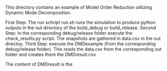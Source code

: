 This directory contains an example of Model Order Reduction utilizing Dynamic Mode Decomposition.

First Step: The run schript run.sh runs the simulation to produce python outputs in the out directory of the build_debug or build_release.
Second Step: In the corresponding debug/release folder execute the check_results.py script. The snapshots are gathered in data.csv in the out directoy.
Third Step: execute the DMDexample (from the corresponding debug/release folder). This reads the data.csv from the corresponding out folder and creates there the DMDresult.csv

The content of DMDresult is the 
